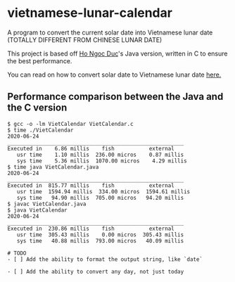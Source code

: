 # vietnamese-lunar-calendar
A program to convert the current solar date into Vietnamese lunar date (TOTALLY DIFFERENT FROM CHINESE LUNAR DATE)

This project is based off [Ho Ngoc Duc](http://www.informatik.uni-leipzig.de/~duc/)'s Java version, written in C to ensure the best performance. 

You can read on how to convert solar date to Vietnamese lunar date [here.](http://www.informatik.uni-leipzig.de/~duc/amlich/calrules_en.html)

## Performance comparison between the Java and the C version
```
$ gcc -o -lm VietCalendar VietCalendar.c
$ time ./VietCalendar
2020-06-24
________________________________________________________
Executed in    6.86 millis    fish           external
   usr time    1.10 millis  236.00 micros    0.87 millis
   sys time    5.36 millis  1070.00 micros    4.29 millis
$ time java VietCalendar.java
2020-06-24
________________________________________________________
Executed in  815.77 millis    fish           external
   usr time  1594.94 millis  334.00 micros  1594.61 millis
   sys time   94.90 millis  705.00 micros   94.20 millis
$ javac VietCalendar.java
$ java VietCalendar
2020-06-24
________________________________________________________
Executed in  230.86 millis    fish           external
   usr time  305.43 millis    0.00 micros  305.43 millis
   sys time   40.88 millis  793.00 micros   40.09 millis

# TODO
- [ ] Add the ability to format the output string, like `date`

- [ ] Add the ability to convert any day, not just today
